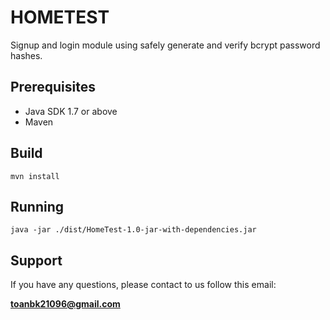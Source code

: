 # HOMETEST

Signup and login module using safely generate and verify bcrypt password hashes.

## Prerequisites

- Java SDK 1.7 or above
- Maven

## Build

```
mvn install
```

## Running

```
java -jar ./dist/HomeTest-1.0-jar-with-dependencies.jar
```

## Support

If you have any questions, please contact to us follow this email:

**toanbk21096@gmail.com**
